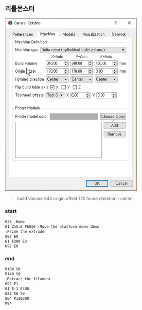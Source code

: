 ## 리틀몬스터
![image](https://github.com/lisney/myTube/blob/master/%ED%85%94%ED%83%80%EB%B4%87.jpg?raw=true)
>build volume 340
>origin offset 170
>home direction : center

### start
```
G28 ;Home
G1 Z15.0 F6000 ;Move the platform down 15mm
;Prime the extruder
G92 E0
G1 F200 E3
G92 E0
```
### end
```
M104 S0
M140 S0
;Retract the filament
G92 E1
G1 E-1 F300
G28 X0 Y0
G04 P120000
M84
```



